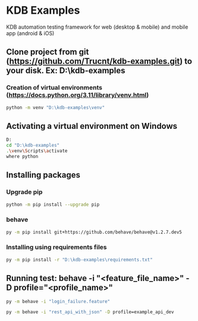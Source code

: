 # KDB Examples
KDB automation testing framework for web (desktop &amp; mobile) and mobile app (android &amp; iOS)


## Clone project from git (https://github.com/Trucnt/kdb-examples.git) to your disk. Ex: D:\kdb-examples

### Creation of virtual environments (https://docs.python.org/3.11/library/venv.html)
```bash
python -m venv "D:\kdb-examples\venv"
```

## Activating a virtual environment on Windows
```bash
D:
cd "D:\kdb-examples"
.\venv\Scripts\activate
where python
```

## Installing packages

### Upgrade pip
```bash
python -m pip install --upgrade pip
```

### behave
```bash
py -m pip install git+https://github.com/behave/behave@v1.2.7.dev5
```

### Installing using requirements files
```bash
py -m pip install -r "D:\kdb-examples\requirements.txt"
```

## Running test: behave -i "<feature_file_name>" -D profile="<profile_name>"
```bash
py -m behave -i "login_failure.feature"

py -m behave -i "rest_api_with_json" -D profile=example_api_dev
```
